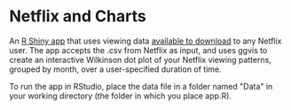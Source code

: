 # Netflix and Charts

An [R Shiny app](https://simranvatsa.shinyapps.io/netflix-and-charts/) that uses viewing data [available to download](https://www.netflix.com/ViewingActivity) to any Netflix user. The app accepts the .csv from Netflix as input, and uses ggvis to create an interactive Wilkinson dot plot of your Netflix viewing patterns, grouped by month, over a user-specified duration of time.

To run the app in RStudio, place the data file in a folder named "Data" in your working directory (the folder in which you place app.R).
